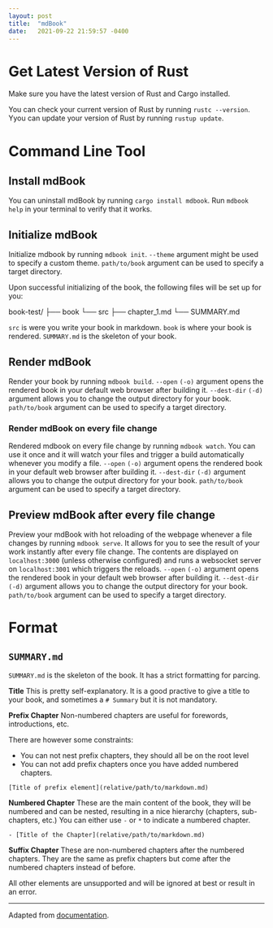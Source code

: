 ```yaml
---
layout: post
title:  "mdBook"
date:   2021-09-22 21:59:57 -0400
---
```


# Get Latest Version of Rust

Make sure you have the latest version of Rust and Cargo installed. 

You can check your current version of Rust by running `rustc --version`.
Yyou can update your version of Rust by running `rustup update`.

# Command Line Tool

## Install mdBook 

You can uninstall mdBook by running `cargo install mdbook`.
Run `mdbook help` in your terminal to verify that it works. 

## Initialize mdBook

Initialize mdbook by running `mdbook init`.
`--theme` argument might be used to specify a custom theme.
`path/to/book` argument can be used to specify a target directory.

Upon successful initializing of the book, the following files will be set up for you:

book-test/
├── book 
└── src 
    ├── chapter_1.md
    └── SUMMARY.md

`src` is were you write your book in markdown. 
`book` is where your book is rendered. 
`SUMMARY.md` is the skeleton of your book.


## Render mdBook 

Render your book by running `mdbook build`.
`--open` `(-o)` argument opens the rendered book in your default web browser after building it.
`--dest-dir` `(-d)` argument allows you to change the output directory for your book.
`path/to/book` argument can be used to specify a target directory.

### Render mdBook on every file change

Rendered mdbook on every file change by running `mdbook watch`.
You can use it once and it will watch your files and trigger a build automatically whenever you modify a file.
`--open` `(-o)` argument opens the rendered book in your default web browser after building it.
`--dest-dir` `(-d)` argument allows you to change the output directory for your book.
`path/to/book` argument can be used to specify a target directory.

## Preview mdBook after every file change

Preview your mdBook with hot reloading of the webpage whenever a file changes by running `mdbook serve`. 
It allows for you to see the result of your work instantly after every file change.
The contents are displayed on `localhost:3000` (unless otherwise configured) and runs a websocket server on `localhost:3001` which triggers the reloads.
`--open` `(-o)` argument opens the rendered book in your default web browser after building it.
`--dest-dir` `(-d)` argument allows you to change the output directory for your book.
`path/to/book` argument can be used to specify a target directory.

# Format

## `SUMMARY.md`

`SUMMARY.md` is the skeleton of the book. It has a strict formatting for parcing.

**Title** This is pretty self-explanatory. It is a good practive to give a title to your book, and sometimes a `# Summary` but it is not mandatory.

**Prefix Chapter** Non-numbered chapters are useful for forewords, introductions, etc. 

There are however some constraints:
* You can not nest prefix chapters, they should all be on the root level
* You can not add prefix chapters once you have added numbered chapters.

`[Title of prefix element](relative/path/to/markdown.md)`

**Numbered Chapter** These are the main content of the book, they will be numbered and can be nested, resulting in a nice hierarchy (chapters, sub-chapters, etc.)
You can either use `-` or `*` to indicate a numbered chapter.

`- [Title of the Chapter](relative/path/to/markdown.md)`

**Suffix Chapter** These are non-numbered chapters after the numbered chapters. They are the same as prefix chapters but come after the numbered chapters instead of before.


All other elements are unsupported and will be ignored at best or result in an error.

---

Adapted from [documentation](https://rust-lang.github.io/mdBook/index.html).